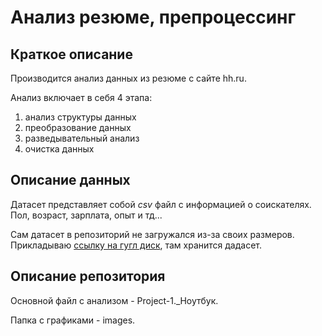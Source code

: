 # Анализ резюме, препроцессинг

## Краткое описание

Производится анализ данных из резюме с сайте hh.ru.

Анализ включает в себя 4 этапа:

1. анализ структуры данных
2. преобразование данных
3. разведывательный анализ
4. очистка данных

## Описание данных

Датасет представляет собой *csv* файл с информацией о соискателях. Пол, возраст, зарплата, опыт и тд...

Сам датасет в репозиторий не загружался из-за своих размеров. Прикладываю [ссылку на гугл диск](https://drive.google.com/drive/folders/11uoeK-HlzKFEjMv1-VTgfXMAn52oBDLB?usp=sharing "гугл диск"), там хранится дадасет.

## Описание репозитория

Основной файл с анализом - Project-1._Ноутбук.

Папка с графиками - images.
